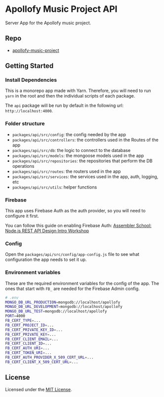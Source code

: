 # Apollofy Music Project API

Server App for the Apollofy music project.

## Repo

-   [apollofy-music-project](https://github.com/assembler-school/apollofy-music-project.git)

## Getting Started

### Install Dependencies

This is a monorepo app made with Yarn. Therefore, you will need to run `yarn` in
the root and then the individual scripts of each package.

The `api` package will be run by default in the following url:
`http://localhost:4000`.

### Folder structure

-   `packages/api/src/config`: the config needed by the app
-   `packages/api/src/controllers`: the controllers used in the Routes of the
    app
-   `packages/api/src/db`: the logic to connect to the database
-   `packages/api/src/models`: the mongoose models used in the app
-   `packages/api/src/repositories`: the repositories that perform the DB
    operations
-   `packages/api/src/routes`: the routers used in the app
-   `packages/api/src/services`: the services used in the app, auth, logging,
    etc
-   `packages/api/src/utils`: helper functions

### Firebase

This app uses Firebase Auth as the auth provider, so you will need to configure
it first.

You can follow this guide on enabling Firebase Auth:
[Assembler School: Node.js REST API Design Intro Workshop](https://github.com/assembler-school/nodejs-rest-api-design-intro-workshop/tree/05-firebase-auth-testing#firebase-auth-1)

### Config

Open the `packages/api/src/config/app-config.js` file to see what configuration
the app needs to set it up.

### Environment variables

These are the required environment variables for the config of the app. The ones
that start with `FB_` are needed for the Firebase Admin config.

```bash
# .env
MONGO_DB_URL_PRODUCTION=mongodb://localhost/apollofy
MONGO_DB_URL_DEVELOPMENT=mongodb://localhost/apollofy
MONGO_DB_URL_TEST=mongodb://localhost/apollofy
PORT=4000
FB_CERT_TYPE=...
FB_CERT_PROJECT_ID=...
FB_CERT_PRIVATE_KEY_ID=...
FB_CERT_PRIVATE_KEY=...
FB_CERT_CLIENT_EMAIL=...
FB_CERT_CLIENT_ID=...
FB_CERT_AUTH_URI=...
FB_CERT_TOKEN_URI=...
FB_CERT_AUTH_PROVIDER_X_509_CERT_URL=...
FB_CERT_CLIENT_X_509_CERT_URL=...
```

## License

Licensed under the [MIT License](./LICENSE).
